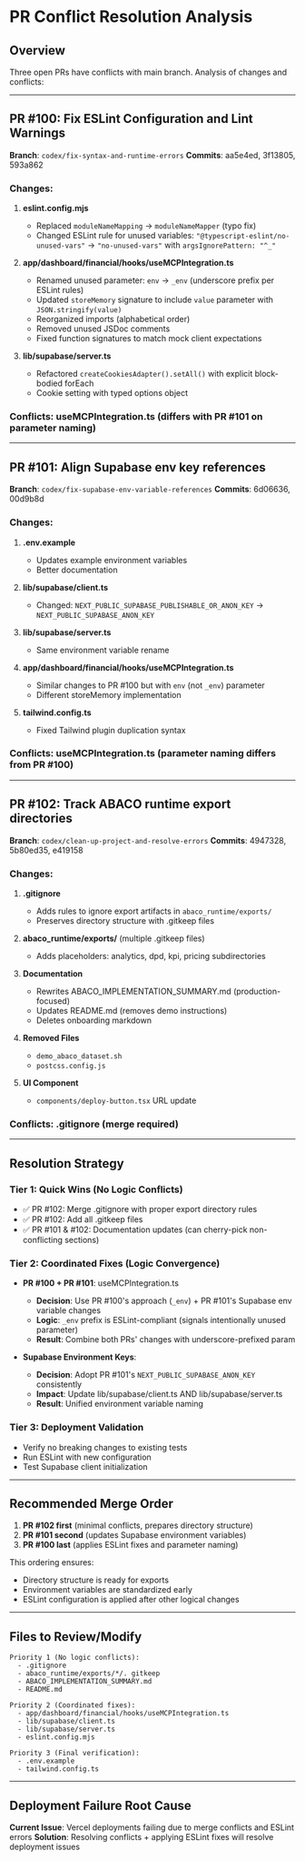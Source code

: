 # PR Conflict Resolution Analysis

## Overview
Three open PRs have conflicts with main branch. Analysis of changes and conflicts:

---

## PR #100: Fix ESLint Configuration and Lint Warnings
**Branch**: `codex/fix-syntax-and-runtime-errors`
**Commits**: aa5e4ed, 3f13805, 593a862

### Changes:
1. **eslint.config.mjs**
   - Replaced `moduleNameMapping` → `moduleNameMapper` (typo fix)
   - Changed ESLint rule for unused variables: `"@typescript-eslint/no-unused-vars"` → `"no-unused-vars"` with `argsIgnorePattern: "^_"`

2. **app/dashboard/financial/hooks/useMCPIntegration.ts**
   - Renamed unused parameter: `env` → `_env` (underscore prefix per ESLint rules)
   - Updated `storeMemory` signature to include `value` parameter with `JSON.stringify(value)`
   - Reorganized imports (alphabetical order)
   - Removed unused JSDoc comments
   - Fixed function signatures to match mock client expectations

3. **lib/supabase/server.ts**
   - Refactored `createCookiesAdapter().setAll()` with explicit block-bodied forEach
   - Cookie setting with typed options object

### Conflicts: **useMCPIntegration.ts** (differs with PR #101 on parameter naming)

---

## PR #101: Align Supabase env key references
**Branch**: `codex/fix-supabase-env-variable-references`
**Commits**: 6d06636, 00d9b8d

### Changes:
1. **.env.example**
   - Updates example environment variables
   - Better documentation

2. **lib/supabase/client.ts**
   - Changed: `NEXT_PUBLIC_SUPABASE_PUBLISHABLE_OR_ANON_KEY` → `NEXT_PUBLIC_SUPABASE_ANON_KEY`

3. **lib/supabase/server.ts**
   - Same environment variable rename

4. **app/dashboard/financial/hooks/useMCPIntegration.ts**
   - Similar changes to PR #100 but with `env` (not `_env`) parameter
   - Different storeMemory implementation

5. **tailwind.config.ts**
   - Fixed Tailwind plugin duplication syntax

### Conflicts: **useMCPIntegration.ts** (parameter naming differs from PR #100)

---

## PR #102: Track ABACO runtime export directories
**Branch**: `codex/clean-up-project-and-resolve-errors`
**Commits**: 4947328, 5b80ed35, e419158

### Changes:
1. **.gitignore**
   - Adds rules to ignore export artifacts in `abaco_runtime/exports/`
   - Preserves directory structure with .gitkeep files

2. **abaco_runtime/exports/** (multiple .gitkeep files)
   - Adds placeholders: analytics, dpd, kpi, pricing subdirectories

3. **Documentation**
   - Rewrites ABACO_IMPLEMENTATION_SUMMARY.md (production-focused)
   - Updates README.md (removes demo instructions)
   - Deletes onboarding markdown

4. **Removed Files**
   - `demo_abaco_dataset.sh`
   - `postcss.config.js`

5. **UI Component**
   - `components/deploy-button.tsx` URL update

### Conflicts: **.gitignore** (merge required)

---

## Resolution Strategy

### Tier 1: Quick Wins (No Logic Conflicts)
- ✅ PR #102: Merge .gitignore with proper export directory rules
- ✅ PR #102: Add all .gitkeep files
- ✅ PR #101 & #102: Documentation updates (can cherry-pick non-conflicting sections)

### Tier 2: Coordinated Fixes (Logic Convergence)
- **PR #100 + PR #101**: useMCPIntegration.ts
  - **Decision**: Use PR #100's approach (`_env`) + PR #101's Supabase env variable changes
  - **Logic**: `_env` prefix is ESLint-compliant (signals intentionally unused parameter)
  - **Result**: Combine both PRs' changes with underscore-prefixed param

- **Supabase Environment Keys**:
  - **Decision**: Adopt PR #101's `NEXT_PUBLIC_SUPABASE_ANON_KEY` consistently
  - **Impact**: Update lib/supabase/client.ts AND lib/supabase/server.ts
  - **Result**: Unified environment variable naming

### Tier 3: Deployment Validation
- Verify no breaking changes to existing tests
- Run ESLint with new configuration
- Test Supabase client initialization

---

## Recommended Merge Order
1. **PR #102 first** (minimal conflicts, prepares directory structure)
2. **PR #101 second** (updates Supabase environment variables)
3. **PR #100 last** (applies ESLint fixes and parameter naming)

This ordering ensures:
- Directory structure is ready for exports
- Environment variables are standardized early
- ESLint configuration is applied after other logical changes

---

## Files to Review/Modify
```
Priority 1 (No logic conflicts):
  - .gitignore
  - abaco_runtime/exports/*/. gitkeep
  - ABACO_IMPLEMENTATION_SUMMARY.md
  - README.md

Priority 2 (Coordinated fixes):
  - app/dashboard/financial/hooks/useMCPIntegration.ts
  - lib/supabase/client.ts
  - lib/supabase/server.ts
  - eslint.config.mjs

Priority 3 (Final verification):
  - .env.example
  - tailwind.config.ts
```

---

## Deployment Failure Root Cause
**Current Issue**: Vercel deployments failing due to merge conflicts and ESLint errors
**Solution**: Resolving conflicts + applying ESLint fixes will resolve deployment issues